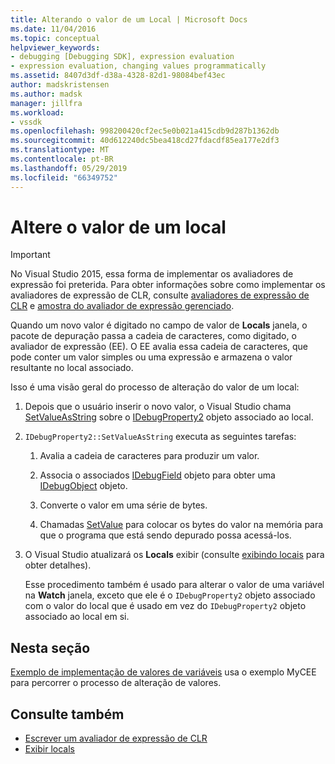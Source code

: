 ```yaml
---
title: Alterando o valor de um Local | Microsoft Docs
ms.date: 11/04/2016
ms.topic: conceptual
helpviewer_keywords:
- debugging [Debugging SDK], expression evaluation
- expression evaluation, changing values programmatically
ms.assetid: 8407d3df-d38a-4328-82d1-98084bef43ec
author: madskristensen
ms.author: madsk
manager: jillfra
ms.workload:
- vssdk
ms.openlocfilehash: 998200420cf2ec5e0b021a415cdb9d287b1362db
ms.sourcegitcommit: 40d612240dc5bea418cd27fdacdf85ea177e2df3
ms.translationtype: MT
ms.contentlocale: pt-BR
ms.lasthandoff: 05/29/2019
ms.locfileid: "66349752"
---
```

# <a name="change-the-value-of-a-local"></a>Altere o valor de um local
> [!IMPORTANT]
> No Visual Studio 2015, essa forma de implementar os avaliadores de expressão foi preterida. Para obter informações sobre como implementar os avaliadores de expressão de CLR, consulte [avaliadores de expressão de CLR](https://github.com/Microsoft/ConcordExtensibilitySamples/wiki/CLR-Expression-Evaluators) e [amostra do avaliador de expressão gerenciado](https://github.com/Microsoft/ConcordExtensibilitySamples/wiki/Managed-Expression-Evaluator-Sample).

 Quando um novo valor é digitado no campo de valor de **Locals** janela, o pacote de depuração passa a cadeia de caracteres, como digitado, o avaliador de expressão (EE). O EE avalia essa cadeia de caracteres, que pode conter um valor simples ou uma expressão e armazena o valor resultante no local associado.

 Isso é uma visão geral do processo de alteração do valor de um local:

1. Depois que o usuário inserir o novo valor, o Visual Studio chama [SetValueAsString](../../extensibility/debugger/reference/idebugproperty2-setvalueasstring.md) sobre o [IDebugProperty2](../../extensibility/debugger/reference/idebugproperty2.md) objeto associado ao local.

2. `IDebugProperty2::SetValueAsString` executa as seguintes tarefas:

   1. Avalia a cadeia de caracteres para produzir um valor.

   2. Associa o associados [IDebugField](../../extensibility/debugger/reference/idebugfield.md) objeto para obter uma [IDebugObject](../../extensibility/debugger/reference/idebugobject.md) objeto.

   3. Converte o valor em uma série de bytes.

   4. Chamadas [SetValue](../../extensibility/debugger/reference/idebugobject-setvalue.md) para colocar os bytes do valor na memória para que o programa que está sendo depurado possa acessá-los.

3. O Visual Studio atualizará os **Locals** exibir (consulte [exibindo locais](../../extensibility/debugger/displaying-locals.md) para obter detalhes).

   Esse procedimento também é usado para alterar o valor de uma variável na **Watch** janela, exceto que ele é o `IDebugProperty2` objeto associado com o valor do local que é usado em vez do `IDebugProperty2` objeto associado ao local em si.

## <a name="in-this-section"></a>Nesta seção
 [Exemplo de implementação de valores de variáveis](../../extensibility/debugger/sample-implementation-of-changing-values.md) usa o exemplo MyCEE para percorrer o processo de alteração de valores.

## <a name="see-also"></a>Consulte também
- [Escrever um avaliador de expressão de CLR](../../extensibility/debugger/writing-a-common-language-runtime-expression-evaluator.md)
- [Exibir locals](../../extensibility/debugger/displaying-locals.md)